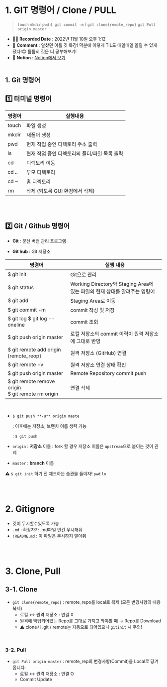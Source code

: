 # 1. GIT 명령어 / Clone / PULL

> `touch` `mkdir` `pwd` `$ git commit -m` / `git clone{remote_repo}` `git Pull origin master`

- ✍🏻 **Recorded Date** : 2022년 11월 10일 오후 1:12
- 💬 **Comment** : 알찼던 이틀 깃 특강! 덕분에 이렇게 TIL도 매일매일 올릴 수 있게 됐다!😊 틈틈히 깃은 더 공부해보기!
- 🔖 **Notion** : [Notion에서 보기](https://6suk.notion.site/Git-Clone-PULL-4862f9c150ef4659b3dd0ab02c4c29e3)
  <br>
  <br>

## 1. Git 명령어

## 1️⃣ 터미널 명령어

| 명령어 | 실행내용                                      |
| ------ | --------------------------------------------- |
| touch  | 파일 생성                                     |
| mkdir  | 새폴더 생성                                   |
| pwd    | 현재 작업 중인 디렉토리 주소 출력             |
| ls     | 현재 작업 중인 디렉토리의 폴더/파일 목록 출력 |
| cd     | 디렉토리 이동                                 |
| cd ..  | 부모 디렉토리                                 |
| cd ~   | 홈 디렉토리                                   |
| rm     | 삭제 (되도록 GUI 환경에서 삭제)               |

<br>
<br>

## 2️⃣ Git / Github 명령어

- **Git** : 분산 버전 관리 프로그램

- **Git hub** : Git 저장소

| 명령어                                               | 실행 내용                                                                  |
| ---------------------------------------------------- | -------------------------------------------------------------------------- |
| $ git init                                           | Git으로 관리                                                               |
| $ git status                                         | Working Directory와 Staging Area에 있는 파일의 현재 상태를 알려주는 명령어 |
| $ git add                                            | Staging Area로 이동                                                        |
| $ git commit -m                                      | commit 작성 및 저장                                                        |
| $ git log $ git log --oneline                        | commit 조회                                                                |
| $ git push origin master                             | 로컬 저장소의 commit 이력이 원격 저장소에 그대로 반영                      |
| $ git remote add origin {remote_reop}                | 원격 저장소 (GitHub) 연결                                                  |
| $ git remote -v                                      | 원격 저장소 연결 상태 확인                                                 |
| $ git push origin master                             | Remote Repository commit push                                              |
| $ git remote remove origin<br>$ git remote rm origin | 연결 삭제                                                                  |

<br>

- `$ git push **-u** origin maste`

  : 이후에는 저장소, 브랜치 이름 생략 가능

  : `$ git push`

- `origin` : **저장소** 이름
  : fork 할 경우 저장소 이름은 `upstream`으로 붙이는 것이 관례
- `master` : **branch** 이름

⚠️ `$ git init` 하기 전 체크하는 습관을 들이자! `pwd` `ln`

<br>
<br>

# 2. Gitignore

- 깃이 무시할수있도록 가능
- `.md` : 확장자가 .md파일 인건 무시해줘
- `!README.md` : 이 파일은 무시하지 말아줘

<br>
<br>

# 3. Clone, Pull

## 3-1. Clone

- `git clone{remote_repo}` : remote_repo를 local로 복제 (모든 변경사항의 내용 복제)
  - 로컬 ↔ 원격 저장소 : 연결 X
  - 원격에 백업되어있는 Repo를 그대로 가지고 와야할 때 → Repo를 Download
  - ⚠ clone시 .git / remote는 자동으로 되어있으니 `gitinit` 시 주의!

<br>

### 3-2. Pull

- `git Pull origin master` : remote_rep의 변경사항(Commit)을 Local로 당겨옵니다.
  - 로컬 ↔ 원격 저장소 : 연결 O
  - Commit Update
